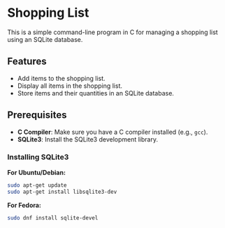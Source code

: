 # Shopping List

This is a simple command-line program in C for managing a shopping list using an SQLite database.

## Features

- Add items to the shopping list.
- Display all items in the shopping list.
- Store items and their quantities in an SQLite database.

## Prerequisites

- **C Compiler**: Make sure you have a C compiler installed (e.g., `gcc`).
- **SQLite3**: Install the SQLite3 development library.

### Installing SQLite3

**For Ubuntu/Debian:**
```bash
sudo apt-get update
sudo apt-get install libsqlite3-dev
```

**For Fedora:**
```bash
sudo dnf install sqlite-devel
```



